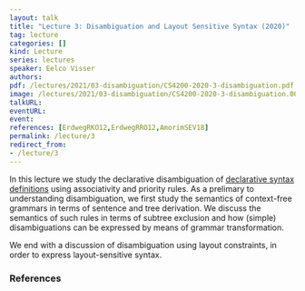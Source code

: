 ```yaml
---
layout: talk
title: "Lecture 3: Disambiguation and Layout Sensitive Syntax (2020)"
tag: lecture
categories: []
kind: Lecture
series: lectures
speaker: Eelco Visser
authors:
pdf: /lectures/2021/03-disambiguation/CS4200-2020-3-disambiguation.pdf
image: /lectures/2021/03-disambiguation/CS4200-2020-3-disambiguation.001.png
talkURL:
eventURL:
event:
references: [ErdwegRKO12,ErdwegRRO12,AmorimSEV18]
permalink: /lecture/3
redirect_from:
- /lecture/3
---
```


In this lecture we study the declarative disambiguation of [declarative syntax definitions](/lectures/2020/09/04/declarative-syntax-definition/) using associativity and priority rules.
As a prelimary to understanding disambiguation, we first study the semantics of context-free grammars in terms of sentence and tree derivation.
We discuss the semantics of such rules in terms of subtree exclusion and how (simple) disambiguations can be expressed by means of grammar transformation.

We end with a discussion of disambiguation using layout constraints, in order to express layout-sensitive syntax.

### References
